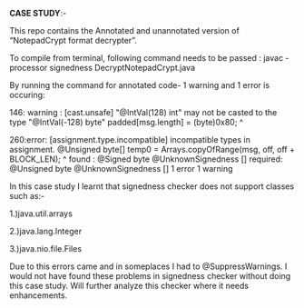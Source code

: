 **CASE STUDY**:-

This repo contains the Annotated and unannotated version of “NotepadCrypt format decrypter”.

To compile from terminal, following command needs to be passed :
 javac -processor signedness DecryptNotepadCrypt.java

By running the command for annotated code- 1 warning and 1 error is occuring:

146: warning : [cast.unsafe] "@IntVal(128) int" may not be casted to the type "@IntVal(-128) byte"
        padded[msg.length] = (byte)0x80;
                             ^

260:error: [assignment.type.incompatible] incompatible types in assignment.
        @Unsigned byte[] temp0 = Arrays.copyOfRange(msg, off, off + BLOCK_LEN);
                                                   ^
  found   : @Signed byte @UnknownSignedness []
  required: @Unsigned byte @UnknownSignedness []
1 error
1 warning

In this case study I learnt that signedness checker does not support classes such as:-

1.)java.util.arrays

2.)java.lang.Integer

3.)java.nio.file.Files

Due to this errors came and in someplaces I had to @SuppressWarnings. I would not have found these problems in signedness checker without doing this case study.
Will further analyze this checker where it needs enhancements.
